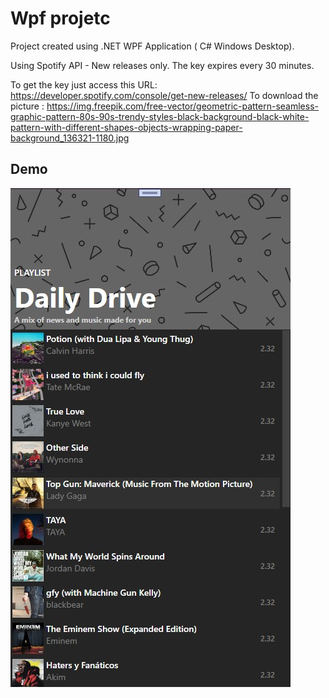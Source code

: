 
# Wpf projetc 

Project created using .NET WPF Application ( C# Windows Desktop).

Using Spotify API - New releases only. The key expires every 30 minutes.

To get the key just access this URL: https://developer.spotify.com/console/get-new-releases/
To download the picture : https://img.freepik.com/free-vector/geometric-pattern-seamless-graphic-pattern-80s-90s-trendy-styles-black-background-black-white-pattern-with-different-shapes-objects-wrapping-paper-background_136321-1180.jpg



## Demo

<img src="/WPFSpotifyClone/Demo.jpg" alt="Demo" title="App Image">


